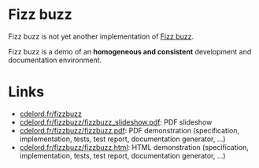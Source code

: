 # Fizz buzz

Fizz buzz is not yet another implementation of [Fizz
buzz](https://en.wikipedia.org/wiki/Fizz_buzz).

Fizz buzz is a demo of an **homogeneous and consistent** development and
documentation environment.

# Links

- [cdelord.fr/fizzbuzz](http://cdelord.fr/fizzbuzz)
- [cdelord.fr/fizzbuzz/fizzbuzz_slideshow.pdf](http://cdelord.fr/fizzbuzz/fizzbuzz_slideshow.pdf): PDF slideshow
- [cdelord.fr/fizzbuzz/fizzbuzz.pdf](http://cdelord.fr/fizzbuzz/fizzbuzz.pdf): PDF demonstration (specification, implementation, tests, test report, documentation generator, ...)
- [cdelord.fr/fizzbuzz/fizzbuzz.html](http://cdelord.fr/fizzbuzz/fizzbuzz.html): HTML demonstration (specification, implementation, tests, test report, documentation generator, ...)